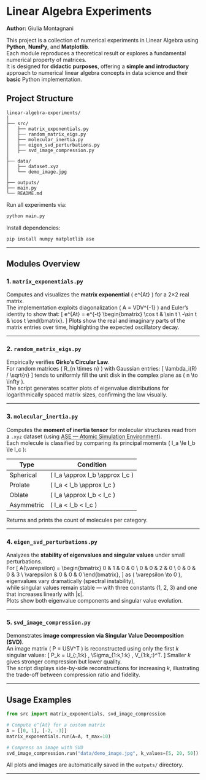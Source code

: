 # Linear Algebra Experiments

**Author:** Giulia Montagnani  

This project is a collection of numerical experiments in Linear Algebra using **Python**, **NumPy**, and **Matplotlib**.  
Each module reproduces a theoretical result or explores a fundamental numerical property of matrices.  
It is designed for **didactic purposes**, offering a **simple and introductory** approach to numerical linear algebra concepts in data science and their **basic** Python implementation.

## Project Structure

```
linear-algebra-experiments/
│
├── src/
│   ├── matrix_exponentials.py
│   ├── random_matrix_eigs.py
│   ├── molecular_inertia.py
│   ├── eigen_svd_perturbations.py
│   ├── svd_image_compression.py
│
├── data/
│   ├── dataset.xyz
│   └── demo_image.jpg
│
├── outputs/
├── main.py
└── README.md
```

Run all experiments via:
```bash
python main.py
```

Install dependencies:
```bash
pip install numpy matplotlib ase
```

---

## Modules Overview

### 1. `matrix_exponentials.py`
Computes and visualizes the **matrix exponential** \( e^{At} \) for a 2×2 real matrix.  
The implementation exploits diagonalization \( A = VDV^{-1} \) and Euler’s identity to show that:
\[
e^{At} = e^{-t} 
\begin{bmatrix}
\cos t & \sin t \\
-\sin t & \cos t
\end{bmatrix}.
\]
Plots show the real and imaginary parts of the matrix entries over time, highlighting the expected oscillatory decay.

---

### 2. `random_matrix_eigs.py`
Empirically verifies **Girko’s Circular Law**.  
For random matrices \( R_{n \times n} \) with Gaussian entries:
\[
\lambda_i(R) / \sqrt{n}
\]
tends to uniformly fill the unit disk in the complex plane as \( n \to \infty \).  
The script generates scatter plots of eigenvalue distributions for logarithmically spaced matrix sizes, confirming the law visually.

---

### 3. `molecular_inertia.py`
Computes the **moment of inertia tensor** for molecular structures read from a `.xyz` dataset (using [ASE — Atomic Simulation Environment](https://wiki.fysik.dtu.dk/ase/ase/io/io.html#ase.io.read)).  
Each molecule is classified by comparing its principal moments \( I_a \le I_b \le I_c \):

| Type | Condition |
|------|------------|
| Spherical | \( I_a \approx I_b \approx I_c \) |
| Prolate | \( I_a < I_b \approx I_c \) |
| Oblate | \( I_a \approx I_b < I_c \) |
| Asymmetric | \( I_a < I_b < I_c \) |

Returns and prints the count of molecules per category.

---

### 4. `eigen_svd_perturbations.py`
Analyzes the **stability of eigenvalues and singular values** under small perturbations.  
For
\[
A(\varepsilon) = 
\begin{bmatrix}
0 & 1 & 0 & 0 \\
0 & 0 & 2 & 0 \\
0 & 0 & 0 & 3 \\
\varepsilon & 0 & 0 & 0
\end{bmatrix},
\]
as \( \varepsilon \to 0 \), eigenvalues vary dramatically (spectral instability),  
while singular values remain stable — with three constants (1, 2, 3) and one that increases linearly with |ε|.  
Plots show both eigenvalue components and singular value evolution.

---

### 5. `svd_image_compression.py`
Demonstrates **image compression via Singular Value Decomposition (SVD)**.  
An image matrix \( P = USV^T \) is reconstructed using only the first *k* singular values:
\[
P_k = U_{:,1:k} \, \Sigma_{1:k,1:k} \, V_{1:k,:}^T.
\]
Smaller *k* gives stronger compression but lower quality.  
The script displays side-by-side reconstructions for increasing *k*, illustrating the trade-off between compression ratio and fidelity.

---

## Usage Examples

```python
from src import matrix_exponentials, svd_image_compression

# Compute e^{At} for a custom matrix
A = [[0, 1], [-2, -3]]
matrix_exponentials.run(A=A, t_max=10)

# Compress an image with SVD
svd_image_compression.run("data/demo_image.jpg", k_values=[5, 20, 50])
```

All plots and images are automatically saved in the `outputs/` directory.

---
